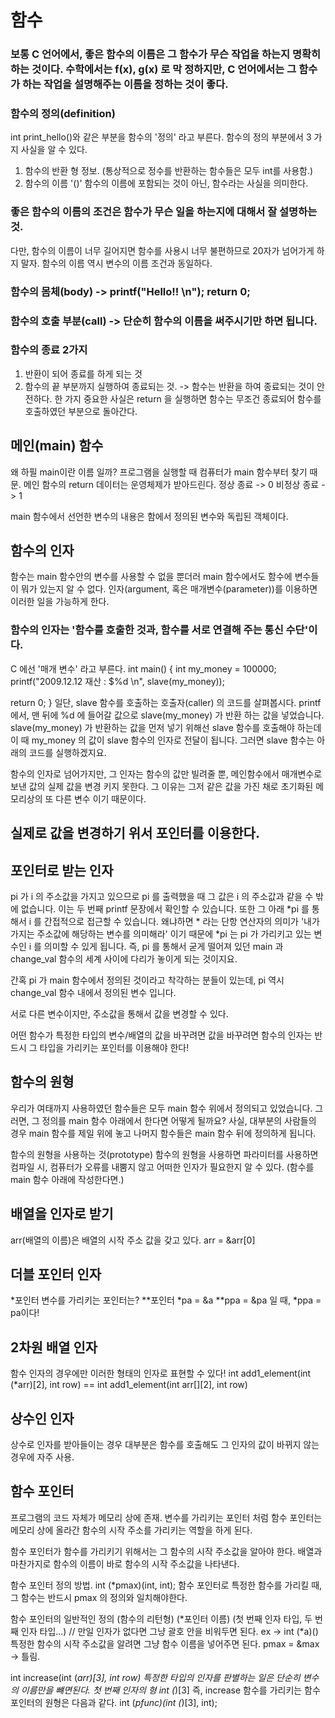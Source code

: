 # 함수
### 보통 C 언어에서, 좋은 함수의 이름은 그 함수가 무슨 작업을 하는지 명확히 하는 것이다. 수학에서는 f(x), g(x) 로 막 정하지만, C 언어에서는 그 함수가 하는 작업을 설명해주는 이름을 정하는 것이 좋다.

### 함수의 정의(definition)
int print_hello()와 같은 부분을 함수의 '정의' 라고 부른다.
함수의 정의 부분에서 3 가지 사실을 알 수 있다.
1. 함수의 반환 형 정보. (통상적으로 정수를 반환하는 함수들은 모두 int를 사용함.)
2. 함수의 이름 '()' 함수의 이름에 포함되는 것이 아닌, 함수라는 사실을 의미한다.

### 좋은 함수의 이름의 조건은 함수가 무슨 일을 하는지에 대해서 잘 설명하는 것.
다만, 함수의 이름이 너무 길어지면 함수를 사용시 너무 불편하므로 20자가 넘어가게 하지 말자.
함수의 이름 역시 변수의 이름 조건과 동일하다.

### 함수의 몸체(body) ->   printf("Hello!! \n"); return 0;
### 함수의 호출 부분(call) -> 단순히 함수의 이름을 써주시기만 하면 됩니다.

### 함수의 종료 2가지
1. 반환이 되어 종료를 하게 되는 것
2. 함수의 끝 부분까지 실행하여 종료되는 것.
-> 함수는 반환을 하여 종료되는 것이 안전하다.
한 가지 중요한 사실은 return 을 실행하면 함수는 무조건 종료되어 함수를 호출하였던 부분으로 돌아간다.

## 메인(main) 함수
왜 하필 main이란 이름 일까?
프로그램을 실행할 때 컴퓨터가 main 함수부터 찾기 때문.
메인 함수의 return 데이터는 운영체제가 받아드린다.
정상 종료 -> 0
비정상 종료 -> 1

main 함수에서 선언한 변수의 내용은 함에서 정의된 변수와 독립된 객체이다.

## 함수의 인자
함수는 main 함수안의 변수를 사용할 수 없을 뿐더러 main 함수에서도 함수에 변수들이 뭐가 있는지 알 수 없다.
인자(argument, 혹은 매개변수(parameter))를 이용하면 이러한 일을 가능하게 한다.
### 함수의 인자는 '함수를 호출한 것과, 함수를 서로 연결해 주는 통신 수단'이다.
C 에선 '매개 변수' 라고 부른다.
int main() {
  int my_money = 100000;
  printf("2009.12.12 재산 : $%d \n", slave(my_money));

  return 0;
}
일단, slave 함수를 호출하는 호출자(caller) 의 코드를 살펴봅시다. printf 에서, 맨 뒤에 %d 에 들어갈 값으로 slave(my_money) 가 반환 하는 값을 넣었습니다. slave(my_money) 가 반환하는 값을 먼저 넣기 위해선 slave 함수를 호출해야 하는데 이 때 my_money 의 값이 slave 함수의 인자로 전달이 됩니다. 그러면 slave 함수는 아래의 코드를 실행하겠지요.

함수의 인자로 넘어가지만, 그 인자는 함수의 값만 빌려줄 뿐, 메인함수에서 매개변수로 보낸 값의 실제 값을 변경 키지 못한다. 그 이유는 그저 같은 값을 가진 채로 초기화된 메모리상의 또 다른 변수 이기 때문이다.

실제로 값을 변경하기 위서 포인터를 이용한다.
---
## 포인터로 받는 인자
pi 가 i 의 주소값을 가지고 있으므로 pi 를 출력했을 때 그 값은 i 의 주소값과 같을 수 밖에 없습니다. 이는 두 번째 printf 문장에서 확인할 수 있습니다. 또한 그 아래 *pi 를 통해서 i 를 간접적으로 접근할 수 있습니다. 왜냐하면 * 라는 단항 연산자의 의미가 '내가 가지는 주소값에 해당하는 변수를 의미해라' 이기 때문에 *pi 는 pi 가 가리키고 있는 변수인 i 를 의미할 수 있게 됩니다. 즉, pi 를 통해서 굳게 떨어져 있던 main 과 change_val 함수의 세계 사이에 다리가 놓이게 되는 것이지요.

간혹 pi 가 main 함수에서 정의된 것이라고 착각하는 분들이 있는데, pi 역시 change_val 함수 내에서 정의된 변수 입니다.

서로 다른 변수이지만, 주소값을 통해서 값을 변경할 수 있다.

어떤 함수가 특정한 타입의 변수/배열의 값을 바꾸려면 값을 바꾸려면 함수의 인자는 반드시 그 타입을 가리키는 포인터를 이용해야 한다!

## 함수의 원형
우리가 여태까지 사용하였던 함수들은 모두 main 함수 위에서 정의되고 있었습니다. 그러면, 그 정의를 main 함수 아래에서 한다면 어떻게 될까요? 사실, 대부분의 사람들의 경우 main 함수를 제일 위에 놓고 나머지 함수들은 main 함수 뒤에 정의하게 됩니다. 

함수의 원형을 사용하는 것(prototype)
함수의 원형을 사용하면 파라미터를 사용하면 컴파일 시, 컴퓨터가 오류를 내뿜지 않고 어떠한 인자가 필요한지 알 수 있다. (함수를 main 함수 아래에 작성한다면.)

## 배열을 인자로 받기
arr(배열의 이름)은 배열의 시작 주소 값을 갖고 있다.
arr = &arr[0]

## 더블 포인터 인자
*포인터 변수를 가리키는 포인터는? **포인터 *pa = &a **ppa = &pa 일 때, *ppa = pa이다!

## 2차원 배열 인자
함수 인자의 경우에만 이러한 형태의 인자로 표현할 수 있다!
int add1_element(int (*arr)[2], int row) == int add1_element(int arr[][2], int row)

## 상수인 인자
상수로 인자를 받아들이는 경우 대부분은 함수를 호출해도 그 인자의 값이 바뀌지 않는 경우에 자주 사용.

## 함수 포인터
프로그램의 코드 자체가 메모리 상에 존재.
변수를 가리키는 포인터 처럼 함수 포인터는 메모리 상에 올라간 함수의 시작 주소를 가리키는 역할을 하게 된다.

함수 포인터가 함수를 가리키기 위해서는 그 함수의 시작 주소값을 알아야 한다.
배열과 마찬가지로 함수의 이름이 바로 함수의 시작 주소값을 나타낸다.

함수 포인터 정의 방법.
int (*pmax)(int, int);
함수 포인터로 특정한 함수를 가리킬 때, 그 함수는 반드시 pmax 의 정의와 일치해야한다.

함수 포인터의 일반적인 정의
(함수의 리턴형) (*포인터 이름) (첫 번째 인자 타입, 두 번째 인자 타입...)
// 만일 인자가 없다면 그냥 괄호 안을 비워두면 된다.
ex -> int (*a)()
특정한 함수의 시작 주소값을 알려면 그냥 함수 이름을 넣어주면 된다.
pmax = &max -> 틀림.

int increase(int (*arr)[3], int row)
특정한 타입의 인자를 판별하는 일은 단순히 변수의 이름만을 뺴면된다.
첫 번째 인자의 형 int (*)[3] 즉, increase 함수를 가리키는 함수 포인터의 원형은 다음과 같다.
int (*pfunc)(int (*)[3], int);